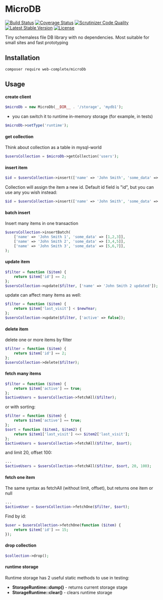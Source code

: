 # MicroDB

[![Build Status](https://travis-ci.org/web-complete/microDb.svg?branch=master)](https://travis-ci.org/web-complete/microDb)
[![Coverage Status](https://coveralls.io/repos/github/web-complete/microDb/badge.svg?branch=master)](https://coveralls.io/github/web-complete/microDb?branch=master)
[![Scrutinizer Code Quality](https://scrutinizer-ci.com/g/web-complete/microDb/badges/quality-score.png?b=master)](https://scrutinizer-ci.com/g/web-complete/microDb/?branch=master)
[![Latest Stable Version](https://poser.pugx.org/web-complete/microDb/version)](https://packagist.org/packages/web-complete/microDb)
[![License](https://poser.pugx.org/web-complete/microDb/license)](https://packagist.org/packages/web-complete/microDb)

Tiny schemaless file DB library with no dependencies. Most suitable for small sites and fast prototyping

## Installation

```
composer require web-complete/microDb
```

## Usage

#### create client

```php
$microDb = new MicroDb(__DIR__ . '/storage', 'mydb1');
```

- you can switch it to runtime in-memory storage (for example, in tests)

```php
$microDb->setType('runtime');
```

#### get collection

Think about collection as a table in mysql-world

```php
$usersCollection = $microDb->getCollection('users');
```

#### insert item

```php
$id = $usersCollection->insert(['name' => 'John Smith', 'some_data' => [1,2,3]]);
```

Collection will assign the item a new id. Default id field is "id", but you can use any you wish instead:

```php
$id = $usersCollection->insert(['name' => 'John Smith', 'some_data' => [1,2,3]], "uid");
```

#### batch insert

Insert many items in one transaction

```php
$usersCollection->insertBatch(
    ['name' => 'John Smith 1', 'some_data' => [1,2,3]],
    ['name' => 'John Smith 2', 'some_data' => [3,4,5]],
    ['name' => 'John Smith 3', 'some_data' => [5,6,7]],
);
```

#### update item

```php
$filter = function ($item) {
    return $item['id'] == 2;
};
$usersCollection->update($filter, ['name' => 'John Smith 2 updated']);
```

update can affect many items as well: 

```php
$filter = function ($item) {
    return $item['last_visit'] < $newYear;
};
$usersCollection->update($filter, ['active' => false]);
```

#### delete item

delete one or more items by filter

```php
$filter = function ($item) {
    return $item['id'] == 2;
};
$usersCollection->delete($filter);
```

#### fetch many items

```php
$filter = function ($item) {
    return $item['active'] == true;
};
$activeUsers = $usersCollection->fetchAll($filter);
```

or with sorting:

```php
$filter = function ($item) {
    return $item['active'] == true;
};
$sort = function ($item1, $item2) {
    return $item1['last_visit'] <=> $item2['last_visit'];
};
$activeUsers = $usersCollection->fetchAll($filter, $sort);
```

and limit 20, offset 100:

```php
...
$activeUsers = $usersCollection->fetchAll($filter, $sort, 20, 100);
```

#### fetch one item

The same syntax as fetchAll (without limit, offset), but returns one item or null

```php
...
$activeUser = $usersCollection->fetchOne($filter, $sort);
```

Find by id:

```php
$user = $usersCollection->fetchOne(function ($item) {
    return $item['id'] == 15;
});
```

#### drop collection

```php
$collection->drop();
```

#### runtime storage

Runtime storage has 2 useful static methods to use in testing:
- **StorageRuntime::dump()** - returns current storage stage
- **StorageRuntime::clear()** - clears runtime storage

